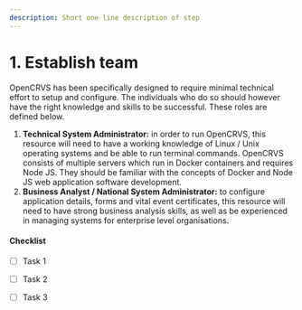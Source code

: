 ```yaml
---
description: Short one line description of step
---
```


# 1. Establish team

OpenCRVS has been specifically designed to require minimal technical effort to setup and configure. The individuals who do so should however have the right knowledge and skills to be successful. These roles are defined below.

1. **Technical System Administrator:** in order to run OpenCRVS, this resource will need to have a working knowledge of Linux / Unix operating systems and be able to run terminal commands. OpenCRVS consists of multiple servers which run in Docker containers and requires Node JS. They should be familiar with the concepts of Docker and Node JS web application software development.
2. **Business Analyst / National System Administrator:** to configure application details, forms and vital event certificates, this resource will need to have strong business analysis skills, as well as be experienced in managing systems for enterprise level organisations.&#x20;







#### Checklist

* [ ] Task 1
* [ ] Task 2
* [ ] Task 3



